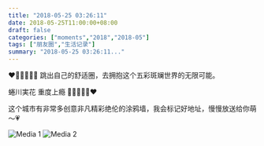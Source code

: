 ```yaml
---
title: "2018-05-25 03:26:11"
date: 2018-05-25T11:00:00+08:00
draft: false
categories: ["moments","2018","2018-05"]
tags: ["朋友圈","生活记录"]
summary: "2018-05-25 03:26:11..."
---
```


❤️🧡💛💚💙💜
跳出自己的舒适圈，去拥抱这个五彩斑斓世界的无限可能。

蜷川実花 重度上瘾
💜💙💚💛🧡❤️

这个城市有非常多创意非凡精彩绝伦的涂鸦墙，我会标记好地址，慢慢放送给你萌～💗

![Media 1](/Moments/photos/2018-05-25/201805250326110.jpg)
![Media 2](/Moments/photos/2018-05-25/201805250326111.jpg)

